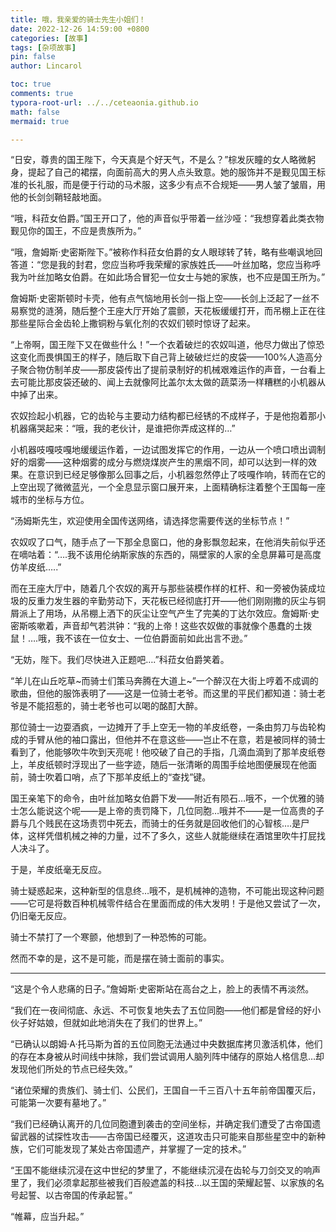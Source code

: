 ```yaml
---
title: 哦，我亲爱的骑士先生小姐们！
date: 2022-12-26 14:59:00 +0800
categories: [故事]
tags: [杂项故事]
pin: false
author: Lincarol

toc: true
comments: true
typora-root-url: ../../ceteaonia.github.io
math: false
mermaid: true

---
```

“日安，尊贵的国王陛下，今天真是个好天气，不是么？”棕发灰瞳的女人略微躬身，提起了自己的裙摆，向面前高大的男人点头致意。她的服饰并不是觐见国王标准的长礼服，而是便于行动的马术服，这多少有点不合规矩——男人皱了皱眉，用他的长剑剑鞘轻敲地面。

“哦，科菈女伯爵。”国王开口了，他的声音似乎带着一丝沙哑：“我想穿着此类衣物觐见你的国王，不应是贵族所为。”

“哦，詹姆斯·史密斯陛下。”被称作科菈女伯爵的女人眼球转了转，略有些嘲讽地回答道：“您是我的封君，您应当称呼我荣耀的家族姓氏——叶丝加略，您应当称呼我为叶丝加略女伯爵。在如此场合冒犯一位女士与她的家族，也不应是国王所为。”

詹姆斯·史密斯顿时卡壳，他有点气恼地用长剑一指上空——长剑上泛起了一丝不易察觉的涟漪，随后整个王座大厅开始了震颤，天花板缓缓打开，而吊棚上正在往那些星际合金齿轮上撒铜粉与氧化剂的农奴们顿时惊讶了起来。

“上帝啊，国王陛下又在做些什么！”一个衣着破烂的农奴叫道，他尽力做出了惊恐这变化而畏惧国王的样子，随后取下自己背上破破烂烂的皮袋——100%人造高分子聚合物仿制羊皮——那皮袋传出了提前录制好的机械艰难运作的声音，一台看上去可能比那皮袋还破的、闻上去就像阿比盖尔太太做的蔬菜汤一样糟糕的小机器从中掉了出来。

农奴捡起小机器，它的齿轮与主要动力结构都已经锈的不成样子，于是他抱着那小机器痛哭起来：“哦，我的老伙计，是谁把你弄成这样的…”

小机器吱嘎吱嘎地缓缓运作着，一边试图发挥它的作用，一边从一个喷口喷出调制好的烟雾——这种烟雾的成分与燃烧煤炭产生的黑烟不同，却可以达到一样的效果。在意识到已经足够像那么回事之后，小机器忽然停止了吱嘎作响，转而在它的上空出现了微微蓝光，一个全息显示窗口展开来，上面精确标注着整个王国每一座城市的坐标与方位。

“汤姆斯先生，欢迎使用全国传送网络，请选择您需要传送的坐标节点！”

农奴叹了口气，随手点了一下那全息窗口，他的身影飘忽起来，在他消失前似乎还在嘀咕着：“….我不该用伦纳斯家族的东西的，隔壁家的人家的全息屏幕可是高度仿羊皮纸…..”

而在王座大厅中，随着几个农奴的离开与那些装模作样的杠杆、和一旁被伪装成垃圾的反重力发生器的辛勤劳动下，天花板已经彻底打开——他们刚刚撒的灰尘与铜屑派上了用场，从吊棚上洒下的灰尘让空气产生了完美的丁达尔效应。詹姆斯·史密斯咳嗽着，声音却气若洪钟：“我的上帝！这些农奴做的事就像个愚蠢的土拨鼠！….哦，我不该在一位女士、一位伯爵面前如此出言不逊。”

“无妨，陛下。我们尽快进入正题吧….”科菈女伯爵笑着。

“羊儿在山丘吃草~而骑士们策马奔腾在大道上~”一个醉汉在大街上哼着不成调的歌曲，但他的服饰表明了——这是一位骑士老爷。而这里的平民们都知道：骑士老爷是不能招惹的，骑士老爷也可以喝的酩酊大醉。

那位骑士一边耍酒疯，一边摊开了手上空无一物的羊皮纸卷，一条由剪刀与齿轮构成的手臂从他的袖口露出，但他并不在意这些——岂止不在意，若是被同样的骑士看到了，他能够吹牛吹到天亮呢！他咬破了自己的手指，几滴血滴到了那羊皮纸卷上，羊皮纸顿时浮现出了一些字迹，随后一张清晰的周围手绘地图便展现在他面前，骑士吹着口哨，点了下那羊皮纸上的“查找”键。

国王亲笔下的命令，由叶丝加略女伯爵下发——附近有陨石…哦不，一个优雅的骑士怎么能说这个呢——是上帝的责罚降下，几位同胞…哦并不——是一位高贵的子爵与几个贱民在这场责罚中死去，而骑士的任务就是回收他们的心智核….是尸体，这样凭借机械之神的力量，过不了多久，这些人就能继续在酒馆里吹牛打屁找人决斗了。

于是，羊皮纸毫无反应。

骑士疑惑起来，这种新型的信息终…哦不，是机械神的造物，不可能出现这种问题——它可是将数百种机械零件结合在里面而成的伟大发明！于是他又尝试了一次，仍旧毫无反应。

骑士不禁打了一个寒颤，他想到了一种恐怖的可能。

然而不幸的是，这不是可能，而是摆在骑士面前的事实。


-------


“这是个令人悲痛的日子。”詹姆斯·史密斯站在高台之上，脸上的表情不再淡然。

“我们在一夜间彻底、永远、不可恢复地失去了五位同胞——他们都是曾经的好小伙子好姑娘，但就如此地消失在了我们的世界上。”

“已确认以朗姆·A·托马斯为首的五位同胞无法通过中央数据库拷贝激活机体，他们的存在本身被从时间线中抹除，我们尝试调用人脑列阵中储存的原始人格信息…却发现他们所处的节点已经失效。”

“诸位荣耀的贵族们、骑士们、公民们，王国自一千三百八十五年前帝国覆灭后，可能第一次要有墓地了。”

“我们已经确认离开的几位同胞遭到袭击的空间坐标，并确定我们遭受了古帝国遗留武器的试探性攻击——古帝国已经覆灭，这道攻击只可能来自那些星空中的新种族，它们可能发现了某处古帝国遗产，并掌握了一定的技术。”

“王国不能继续沉浸在这中世纪的梦里了，不能继续沉浸在齿轮与刀剑交叉的响声里了，我们必须拿起那些被我们百般遮盖的科技…以王国的荣耀起誓、以家族的名号起誓、以古帝国的传承起誓。”

“帷幕，应当升起。”